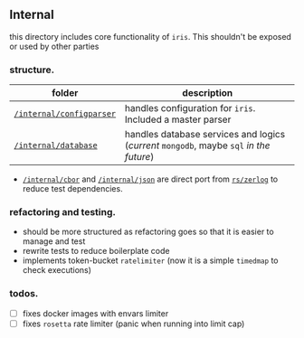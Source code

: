 ## Internal

this directory includes core functionality of `iris`. This shouldn't be exposed or used by other parties

### structure.

| folder | description |
| ------ | ----------- |
|[`/internal/configparser`](./configparser) | handles configuration for `iris`. Included a master parser|
|[`/internal/database`](./database) | handles database services and logics (_current_ `mongodb`, maybe `sql` _in the future_)|

- [`/internal/cbor`](./cbor) and [`/internal/json`](./json) are direct port from [`rs/zerlog`](git@github.com:rs/zerolog.git) to reduce test dependencies.

### refactoring and testing.
- should be more structured as refactoring goes so that it is easier to manage and test
- rewrite tests to reduce boilerplate code
- implements token-bucket `ratelimiter` (now it is a simple `timedmap` to check executions)

### todos.
- [ ] fixes docker images with envars limiter
- [ ] fixes ``rosetta`` rate limiter (panic when running into limit cap)
